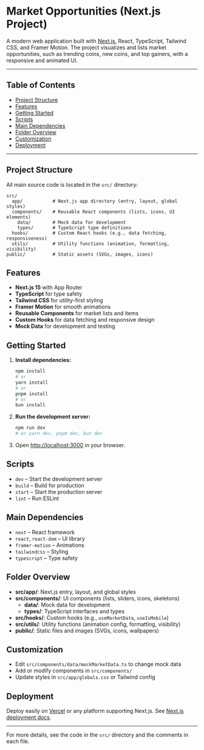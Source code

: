 # Market Opportunities (Next.js Project)

A modern web application built with [Next.js](https://nextjs.org), React, TypeScript, Tailwind CSS, and Framer Motion. The project visualizes and lists market opportunities, such as trending coins, new coins, and top gainers, with a responsive and animated UI.

---

## Table of Contents

- [Project Structure](#project-structure)
- [Features](#features)
- [Getting Started](#getting-started)
- [Scripts](#scripts)
- [Main Dependencies](#main-dependencies)
- [Folder Overview](#folder-overview)
- [Customization](#customization)
- [Deployment](#deployment)

---

## Project Structure

All main source code is located in the `src/` directory:

```
src/
  app/           # Next.js app directory (entry, layout, global styles)
  components/    # Reusable React components (lists, icons, UI elements)
    data/        # Mock data for development
    types/       # TypeScript type definitions
  hooks/         # Custom React hooks (e.g., data fetching, responsiveness)
  utils/         # Utility functions (animation, formatting, visibility)
public/          # Static assets (SVGs, images, icons)
```

## Features

- **Next.js 15** with App Router
- **TypeScript** for type safety
- **Tailwind CSS** for utility-first styling
- **Framer Motion** for smooth animations
- **Reusable Components** for market lists and items
- **Custom Hooks** for data fetching and responsive design
- **Mock Data** for development and testing

## Getting Started

1. **Install dependencies:**

   ```bash
   npm install
   # or
   yarn install
   # or
   pnpm install
   # or
   bun install
   ```

2. **Run the development server:**

   ```bash
   npm run dev
   # or yarn dev, pnpm dev, bun dev
   ```

3. Open [http://localhost:3000](http://localhost:3000) in your browser.

## Scripts

- `dev` – Start the development server
- `build` – Build for production
- `start` – Start the production server
- `lint` – Run ESLint

## Main Dependencies

- `next` – React framework
- `react`, `react-dom` – UI library
- `framer-motion` – Animations
- `tailwindcss` – Styling
- `typescript` – Type safety

## Folder Overview

- **src/app/**: Next.js entry, layout, and global styles
- **src/components/**: UI components (lists, sliders, icons, skeletons)
  - **data/**: Mock data for development
  - **types/**: TypeScript interfaces and types
- **src/hooks/**: Custom hooks (e.g., `useMarketData`, `useIsMobile`)
- **src/utils/**: Utility functions (animation config, formatting, visibility)
- **public/**: Static files and images (SVGs, icons, wallpapers)

## Customization

- Edit `src/components/data/mockMarketData.ts` to change mock data
- Add or modify components in `src/components/`
- Update styles in `src/app/globals.css` or Tailwind config

## Deployment

Deploy easily on [Vercel](https://vercel.com/) or any platform supporting Next.js. See [Next.js deployment docs](https://nextjs.org/docs/app/building-your-application/deploying).

---

For more details, see the code in the `src/` directory and the comments in each file.
